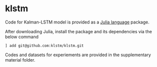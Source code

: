 # klstm
Code for Kalman-LSTM model is provided as a [Julia language](https://julialang.org) package.

After downloading Julia, install the package and its dependencies via the below command

`] add git@github.com:klstm/klstm.git`

Codes and datasets for experiements are provided in the supplementary material folder.
